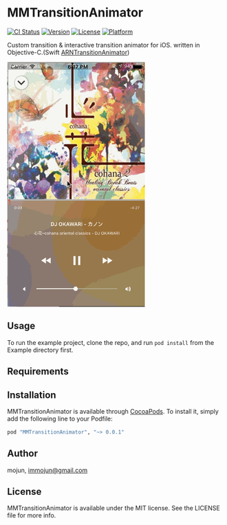 # MMTransitionAnimator

[![CI Status](http://img.shields.io/travis/mojun/MMTransitionAnimator.svg?style=flat)](https://travis-ci.org/mojun/MMTransitionAnimator)
[![Version](https://img.shields.io/cocoapods/v/MMTransitionAnimator.svg?style=flat)](http://cocoapods.org/pods/MMTransitionAnimator)
[![License](https://img.shields.io/cocoapods/l/MMTransitionAnimator.svg?style=flat)](http://cocoapods.org/pods/MMTransitionAnimator)
[![Platform](https://img.shields.io/cocoapods/p/MMTransitionAnimator.svg?style=flat)](http://cocoapods.org/pods/MMTransitionAnimator)

Custom transition & interactive transition animator for iOS. written in Objective-C.(Swift [ARNTransitionAnimator](https://github.com/xxxAIRINxxx/ARNTransitionAnimator))

![MMTransitionAnimator](gifs/interact.gif "MMTransitionAnimator")

## Usage

To run the example project, clone the repo, and run `pod install` from the Example directory first.

## Requirements

## Installation

MMTransitionAnimator is available through [CocoaPods](http://cocoapods.org). To install
it, simply add the following line to your Podfile:

```ruby
pod "MMTransitionAnimator", "~> 0.0.1"
```

## Author

mojun, immojun@gmail.com

## License

MMTransitionAnimator is available under the MIT license. See the LICENSE file for more info.
